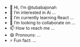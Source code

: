- 👋 Hi, I’m @tubabajonah
- 👀 I’m interested in Ai ...
- 🌱 I’m currently learning React ...
- 💞️ I’m looking to collaborate on ...
- 📫 How to reach me ...
- 😄 Pronouns: ...
- ⚡ Fun fact: ...

<!---
tubabajonah/tubabajonah is a ✨ special ✨ repository because its `README.md` (this file) appears on your GitHub profile.
You can click the Preview link to take a look at your changes.
--->
